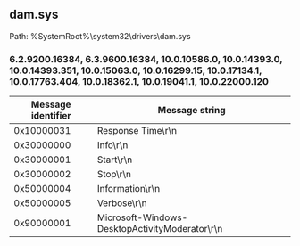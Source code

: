 ## dam.sys

Path: %SystemRoot%\system32\drivers\dam.sys

### 6.2.9200.16384, 6.3.9600.16384, 10.0.10586.0, 10.0.14393.0, 10.0.14393.351, 10.0.15063.0, 10.0.16299.15, 10.0.17134.1, 10.0.17763.404, 10.0.18362.1, 10.0.19041.1, 10.0.22000.120

Message identifier | Message string
--- | ---
0x10000031 | Response Time\r\n
0x30000000 | Info\r\n
0x30000001 | Start\r\n
0x30000002 | Stop\r\n
0x50000004 | Information\r\n
0x50000005 | Verbose\r\n
0x90000001 | Microsoft-Windows-DesktopActivityModerator\r\n
